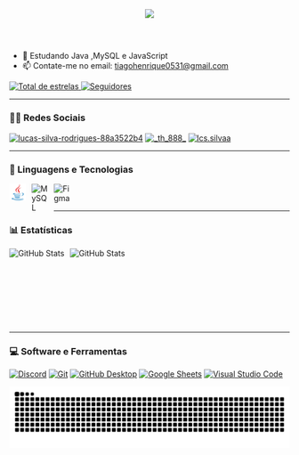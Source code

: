<div align="center">
  <a href="https://git.io/typing-svg">
    <img src="https://readme-typing-svg.demolab.com?font=Fira+Code&weight=500&size=22&pause=1000&color=6898EA&center=true&vCenter=true&random=false&width=524&lines=%E2%8A%B9+Olá,+me+chamo+Tiago+Henrique+Ribeiro!+%E2%8A%B9"Typing SVG">
  </a>
</div>

<img align="center" alt="" src="./src/header-gif.gif">

#

- 🌱 Estudando Java ,MySQL e JavaScript
- 📫 Contate-me no email: tiagohenrique0531@gmail.com

</a>
    <a href="https://github.com/tiagohenrique531?tab=repositories&sort=stargazers">
        <img
            alt="Total de estrelas"
            title="Total de estrelas GitHub"
            src="https://custom-icon-badges.demolab.com/github/stars/lcssilvaa?color=55960c&style=for-the-badge&labelColor=488207&logo=star&label=estrelas"
        />
    </a>
    <a href="https://github.com/tiagohenrique531?tab=followers">
        <img
            alt="Seguidores"
            title="Me siga no GitHub"
            src="https://custom-icon-badges.demolab.com/github/followers/tiagohenrique531?color=236ad3&labelColor=1155ba&style=for-the-badge&logo=github&label=Seguidores&logoColor=white"
        />
    </a>
</p>

---

### 🧑‍💻 Redes Sociais

<p align="left">
<a href="https://https://www.linkedin.com/in/tiago-henrique-65370a230/" target="blank"><img align="center" src="https://raw.githubusercontent.com/rahuldkjain/github-profile-readme-generator/master/src/images/icons/Social/linked-in-alt.svg" alt="lucas-silva-rodrigues-88a3522b4" height="30" width="40" /></a>
<a href="https://instagram.com/_th_888_" target="blank"><img align="center" src="https://raw.githubusercontent.com/rahuldkjain/github-profile-readme-generator/master/src/images/icons/Social/instagram.svg" alt="_th_888_" height="30" width="40" /></a>
<a href="https://discord.gg" target="blank"><img align="center" src="https://raw.githubusercontent.com/rahuldkjain/github-profile-readme-generator/master/src/images/icons/Social/discord.svg" alt="lcs.silvaa" height="30" width="40" /></a>

---

### 🤖 Linguagens e Tecnologias

<img
    align="left"
    alt="Java"
    title="Java"
    width="30px"
    style="padding-right: 10px;"
    src="https://raw.githubusercontent.com/devicons/devicon/master/icons/java/java-original.svg"
/>
<img
    align="left"
    alt="MySQL"
    title="MySQL"
    width="30px"
    style="padding-right: 10px;"
    src="https://www.svgrepo.com/show/303229/microsoft-sql-server-logo.svg"
/>
<img
    align="left"
    alt="Figma"
    title="Figma"
    width="30px"
    style="padding-right: 10px;"
    src="https://www.vectorlogo.zone/logos/figma/figma-icon.svg"
/>

<br/>
<br/>

---

### 📊 Estatísticas

<p>
  <img
    align="left"
    alt="GitHub Stats"
    height="150"
    style="padding-right: 10px;"  
    src="https://github-readme-stats.vercel.app/api?username=lcssilvaa&show_icons=true&theme=tokyonight&include_all_commits=true&locale=pt-pt"
  />

<img
      align="left"
      alt="GitHub Stats"
      height="150"
      style="padding-right: 10px;"  
      src="https://github-readme-stats.vercel.app/api/top-langs/?username=tiagohenrique531&theme=tokyonight&layout=compact&custom_title=Tecnologias&langs_count=9"
  />

<br/>
<br/>
<br/>
<br/>
<br/>
<br/>
<br/>
<br/>

---

</p>

<h3>💻 Software e Ferramentas</h3>

<a href="#"><img alt="Discord" src="https://img.shields.io/badge/-Discord-5865F2.svg?logo=discord&logoColor=white"></a>
<a href="#"><img alt="Git" src="https://img.shields.io/badge/Git-F05033.svg?logo=git&logoColor=white"></a>
<a href="#"><img alt="GitHub Desktop" src="https://img.shields.io/badge/GitHub%20Desktop-8034A9.svg?logo=github&logoColor=white"></a>
<a href="#"><img alt="Google Sheets" src="https://img.shields.io/badge/Sheets-34A853.svg?logo=google%20sheets&logoColor=white"></a>
<a href="#"><img alt="Visual Studio Code" src="https://img.shields.io/badge/Visual%20Studio%20Code-0078d7.svg?logo=visual-studio-code&logoColor=white"></a>
  </p>
</details>

<picture align="center">
  <source media="(prefers-color-scheme: dark)" srcset="https://raw.githubusercontent.com/lcssilvaa/lcssilvaa/output/github-contribution-grid-snake-dark.svg">
  <source media="(prefers-color-scheme: light)" srcset="https://raw.githubusercontent.com/lcssilvaa/lcssilvaa/output/github-contribution-grid-snake-dark.svg">
  <img align="center" alt="github contribution grid snake animation" src="https://raw.githubusercontent.com/lcssilvaa/lcssilvaa/output/github-contribution-grid-snake.svg">
</picture>


